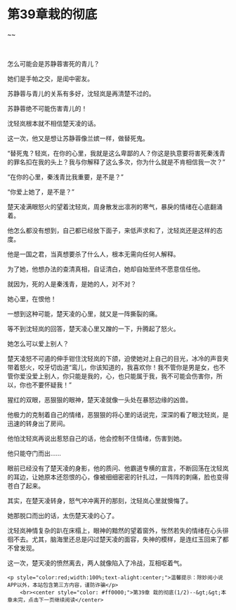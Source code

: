# 第39章栽的彻底
~~
    	    <p name="pagetop" href="javascript:void(0);" onclick="return false" style="line-height: 35px;padding: 10px;color: #333;"> </p><p>怎么可能会是苏静蓉害死的青儿？</p><p>她们是手帕之交，是闺中密友。</p><p>苏静蓉与青儿的关系有多好，沈轻岚是再清楚不过的。</p><p>苏静蓉绝不可能伤害青儿的！</p><p>沈轻岚根本就不相信楚天凌的话。</p><p>这一次，他又是想让苏静蓉像兰嫔一样，做替死鬼。</p><p>“替死鬼？轻岚，在你的心里，我就是这么卑鄙的人？你这是执意要将害死秦浅青的罪名扣在我的头上？我与你解释了这么多次，你为什么就是不肯相信我一次？”</p><p>“在你的心里，秦浅青比我重要，是不是？”</p><p>“你爱上她了，是不是？”</p><p>楚天凌满眼怒火的望着沈轻岚，周身散发出凛冽的寒气，暴戾的情绪在心底翻涌着。</p><p>他怎么都没有想到，自己都已经放下面子，来低声求和了，沈轻岚还是这样的态度。</p><p>他是一国之君，当真想要杀了什么人，根本无需向任何人解释。</p><p>为了她，他想办法的查清真相，自证清白，她却自始至终不愿意信任他。</p><p>就因为，死的人是秦浅青，是她的人，对不对？</p><p>她心里，在恨他！</p><p>一想到这种可能，楚天凌的心里，就又是一阵撕裂的痛。</p><p>等不到沈轻岚的回答，楚天凌心里又蹭的一下，升腾起了怒火。</p><p>她怎么可以爱上别人？</p><p>楚天凌怒不可遏的伸手钳住沈轻岚的下颌，迫使她对上自己的目光，冰冷的声音夹带着怒火，咬牙切齿道“鸾儿，你该知道的，我喜欢你！我不管你是男是女，也不管你爱没爱上别人，你只能是我的，心，也只能属于我，我不可能会伤害你，所以，你也不要怀疑我！”</p><p>猩红的双眼，恶狠狠的眼神，楚天凌就像一头处在暴怒边缘的凶兽。</p><p>他极力的克制着自己的情绪，恶狠狠的将心里的话说完，深深的看了眼沈轻岚，是迅速的转身出了房间。</p><p>他怕沈轻岚再说出惹怒自己的话，他会控制不住情绪，伤害到她。</p><p>他只能夺门而出……</p><p>眼前已经没有了楚天凌的身影，他的质问、他霸道专横的宣言，不断回荡在沈轻岚的耳边，让她原本还怨恨的心，像被细细密密的针扎过，一阵阵的刺痛，脸也变得苍白了起来。</p><p>其实，在楚天凌转身，怒气冲冲离开的那刻，沈轻岚心里就懊悔了。</p><p>她那脱口而出的话，太伤楚天凌的心了。</p><p>沈轻岚神情复杂的趴在床榻上，眼神的黯然的望着窗外，怅然若失的情绪在心头徘徊不去。尤其，脑海里还总是闪过楚天凌的面容，失神的模样，是连红玉回来了都不曾发现。</p><p>这一次，楚天凌的愤然离去，两人就像陷入了冷战，互相呕着气。</p>
    	
   	<p style="color:red;width:100%;text-alight:center;">温馨提示：除妙阅小说APP以外，本站包含第三方内容，谨防诈骗</p>
    	<br><center style="color: #ff0000;">第39章 栽的彻底(1/2)--&gt;&gt;本章未完，点击下一页继续阅读</center>
    	
